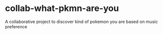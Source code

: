 # collab-what-pkmn-are-you
A collaborative project to discover kind of pokemon you are based on music preference
